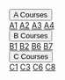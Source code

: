 <div class="navbar">
  <!--- <a href="Tom_Organic">Tom's Organic!</a>
  <a href="Tom_Organic">Tom's Organic!</a>
  --->
  <div class="dropdown">
    <button class="dropbtn">A Courses 
      <i class="fa fa-caret-down"></i>
    </button>
    <div class="dropdown-content">
      <a href="A_Courses/A1.md">A1</a>
      <a href="A_Courses/A2.md">A2</a>
      <a href="A_Courses/A3.md">A3</a>
      <a href="A_Courses/A4.md">A4</a>
    </div>
  </div> 
  
  <div class="dropdown">
    <button class="dropbtn">B Courses 
      <i class="fa fa-caret-down"></i>
    </button>
    <div class="dropdown-content">
      <a href="B_Courses/B1.md">B1</a>
      <a href="B_Courses/B2.md">B2</a>
      <a href="B_Courses/B6.md">B6</a>
      <a href="B_Courses/B7.md">B7</a>
    </div>
  </div> 

  <div class="dropdown">
    <button class="dropbtn">C Courses 
      <i class="fa fa-caret-down"></i>
    </button>
    <div class="dropdown-content">
      <a href="C_Courses/C1.md">C1</a>
      <a href="C_Courses/C3.md">C3</a>
      <a href="C_Courses/C6.md">C6</a>
      <a href="C_Courses/C8.md">C8</a>
    </div>
  </div> 
</div>


